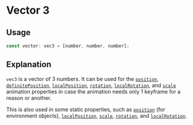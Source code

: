 # Vector 3

## Usage

```ts
const vector: vec3 = [number, number, number];
```

## Explanation

`vec3` is a vector of 3 numbers. It can be used for the [`position`](../animations/position.md), [`definitePosition`](../animations/definitePosition.md), [`localPosition`](../animations/localPosition.md), [`rotation`](../animations/rotation.md), [`localRotation`](../animations/localRotation.md), and [`scale`](../animations/scale.md) animation properties in case the animation needs only 1 keyframe for a reason or another.

This is also used in some static properties, such as [`position`](../properties/position.md) (for environment objects), [`localPosition`](../properties/localPosition.md), [`scale`](../properties/scale.md), [`rotation`](../properties/rotation.md), and [`localRotation`](../properties/localRotation.md).